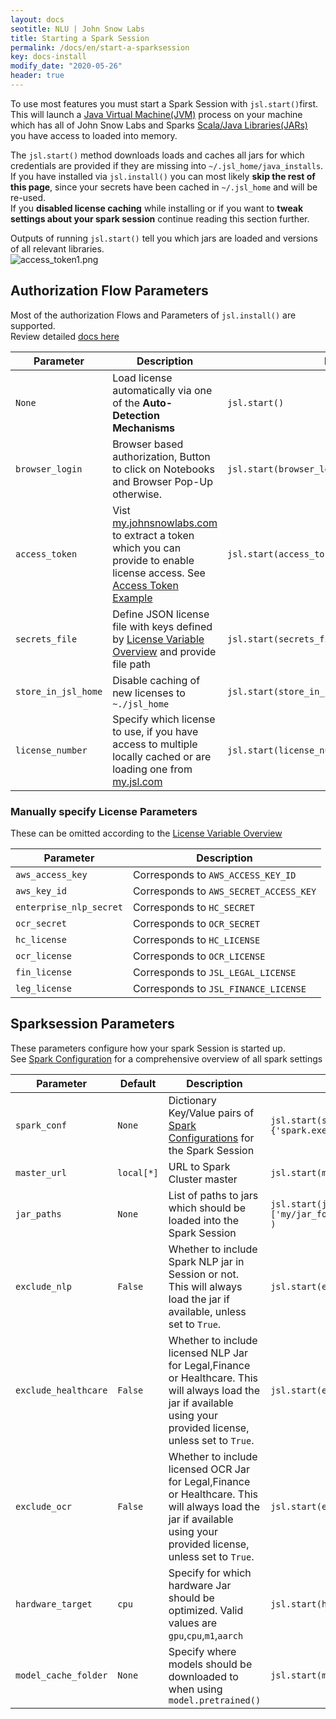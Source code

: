 ```yaml
---
layout: docs
seotitle: NLU | John Snow Labs
title: Starting a Spark Session
permalink: /docs/en/start-a-sparksession
key: docs-install
modify_date: "2020-05-26"
header: true
---
```


<div class="main-docs" markdown="1">

To use most features you must start a Spark Session with `jsl.start()`first.        
This will launch a [Java Virtual Machine(JVM)](https://en.wikipedia.org/wiki/Java_virtual_machine) process on your machine
which has all of John Snow Labs and Sparks [Scala/Java Libraries(JARs)](https://de.wikipedia.org/wiki/Java_Archive) you have access to loaded into memory. 

The `jsl.start()` method downloads loads  and caches all jars for which credentials are provided if they are missing into `~/.jsl_home/java_installs`.       
If you have installed via `jsl.install()` you can most likely **skip the rest of this page**, since your secrets have been cached in `~/.jsl_home` and will be re-used.        
If you **disabled license caching** while installing or if you want to **tweak settings about your spark session** continue reading this section further.        

Outputs of running `jsl.start()` tell you which jars are loaded and versions of all relevant libraries.  
![access_token1.png](/assets/images/jsl_lib/start/start.png)



## Authorization Flow Parameters 
Most of the authorization Flows and Parameters of `jsl.install()` are supported.                 
Review detailed [docs here](https://nlu.johnsnowlabs.com/docs/en/install#authorization-flows-overview)  

| Parameter           | Description                                                                                                                                                                                                          | Example                                          | Default |
|---------------------|----------------------------------------------------------------------------------------------------------------------------------------------------------------------------------------------------------------------|--------------------------------------------------|---------|
| `None`              | Load license automatically via one of the **Auto-Detection Mechanisms**                                                                                                                                              | `jsl.start()`                                    | `False` |
| `browser_login`     | Browser based authorization, Button to click on Notebooks and Browser Pop-Up otherwise.                                                                                                                              | `jsl.start(browser_login=True)`                  | `False` |
| `access_token`      | Vist [my.johnsnowlabs.com](https://my.johnsnowlabs.com/) to extract a token which you can provide to enable license access. See [Access Token Example](http://nlu.johnsnowlabs.com/docs/en/install#via-access-token) | `jsl.start(access_token='myToken')`              | `None`  |
| `secrets_file`      | Define JSON license file with keys  defined by [License Variable Overview](https://nlu.johnsnowlabs.com/docs/en/install#license-variables-names-for-json-and-os-variables) and provide file path                     | `jsl.start(secrets_file='path/to/license.json')` | `None`  |
| `store_in_jsl_home` | Disable caching of new licenses to `~./jsl_home`                                                                                                                                                                     | `jsl.start(store_in_jsl_home=False)`             | `True`  |
| `license_number`    | Specify which license to use, if you have access to multiple locally cached or are loading one from  [my.jsl.com](https://my.johnsnowlabs.com/)                                                                      | `jsl.start(license_number=5)`                    | `0`     |


### Manually specify License Parameters 
These can be omitted according to the [License Variable Overview](https://nlu.johnsnowlabs.com/docs/en/install#license-variables-names-for-json-and-os-variables)

| Parameter               | Description                            |
|-------------------------|----------------------------------------|
| `aws_access_key`        | Corresponds to `AWS_ACCESS_KEY_ID`     |
| `aws_key_id`            | Corresponds to `AWS_SECRET_ACCESS_KEY` |
| `enterprise_nlp_secret` | Corresponds to `HC_SECRET`             |
| `ocr_secret`            | Corresponds to `OCR_SECRET`            |
| `hc_license`            | Corresponds to `HC_LICENSE`            |
| `ocr_license`           | Corresponds to `OCR_LICENSE`           |
| `fin_license`           | Corresponds to `JSL_LEGAL_LICENSE`     |
| `leg_license`           | Corresponds to `JSL_FINANCE_LICENSE`   |

## Sparksession Parameters
These parameters configure how your spark Session is started up.        
See [Spark Configuration](https://spark.apache.org/docs/latest/configuration.html) for a comprehensive overview of all spark settings 

| Parameter            | Default    | Description                                                                                                                                                        | Example                                                                     |
|----------------------|------------|--------------------------------------------------------------------------------------------------------------------------------------------------------------------|-----------------------------------------------------------------------------|
| `spark_conf`         | `None`     | Dictionary Key/Value pairs of [Spark Configurations](https://spark.apache.org/docs/latest/configuration.html) for the Spark Session                                | `jsl.start(spark_conf={'spark.executor.memory':'6g'})`                      |
| `master_url`         | `local[*]` | URL to Spark Cluster master                                                                                                                                        | `jsl.start(master_url='spark://my.master')`                                 |
| `jar_paths`          | `None`     | List of paths to jars which should be loaded into the Spark Session                                                                                                | `jsl.start(jar_paths=['my/jar_folder/jar1.zip','my/jar_folder/jar2.zip'] )` |
| `exclude_nlp`        | `False`    | Whether to include Spark NLP jar in Session or not. This will always load the jar if available, unless set to `True`.                                              | `jsl.start(exclude_nlp=True)`                                               |
| `exclude_healthcare` | `False`    | Whether to include licensed NLP Jar for Legal,Finance or Healthcare. This will always load the jar if available using your provided license, unless set to `True`. | `jsl.start(exclude_healthcare=True)`                                        |
| `exclude_ocr`        | `False`    | Whether to include licensed OCR Jar for Legal,Finance or Healthcare. This will always load the jar if available using your provided license, unless set to `True`. | `jsl.start(exclude_ocr=True)`                                               |
| `hardware_target`    | `cpu`      | Specify for which hardware Jar should be optimized. Valid values are `gpu`,`cpu`,`m1`,`aarch`                                                                      | `jsl.start(hardware_target='m1')`                                           |
| `model_cache_folder` | `None`     | Specify where models should be downloaded to when using `model.pretrained()`                                                                                       | `jsl.start(model_cache_folder=True)`                                        |





</div>